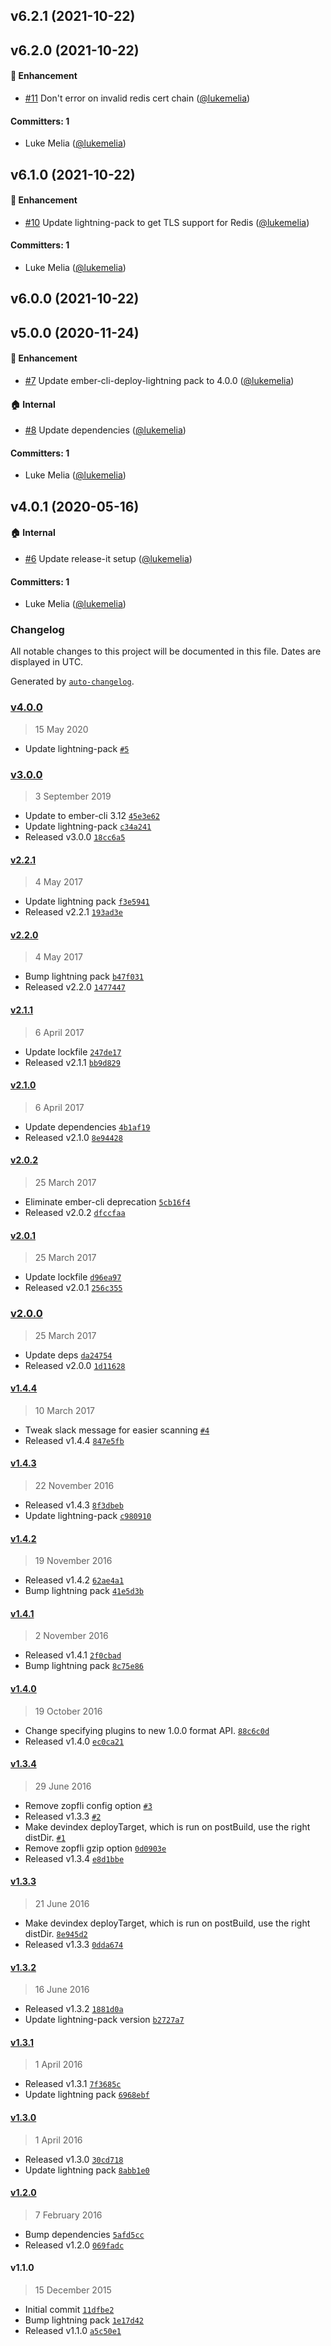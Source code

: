 

## v6.2.1 (2021-10-22)

## v6.2.0 (2021-10-22)

#### :rocket: Enhancement
* [#11](https://github.com/yappbox/ember-cli-deploy-yapp-pack/pull/11) Don't error on invalid redis cert chain ([@lukemelia](https://github.com/lukemelia))

#### Committers: 1
- Luke Melia ([@lukemelia](https://github.com/lukemelia))

## v6.1.0 (2021-10-22)

#### :rocket: Enhancement
* [#10](https://github.com/yappbox/ember-cli-deploy-yapp-pack/pull/10) Update lightning-pack to get TLS support for Redis ([@lukemelia](https://github.com/lukemelia))

#### Committers: 1
- Luke Melia ([@lukemelia](https://github.com/lukemelia))

## v6.0.0 (2021-10-22)

## v5.0.0 (2020-11-24)

#### :rocket: Enhancement
* [#7](https://github.com/yappbox/ember-cli-deploy-yapp-pack/pull/7) Update ember-cli-deploy-lightning pack to 4.0.0 ([@lukemelia](https://github.com/lukemelia))

#### :house: Internal
* [#8](https://github.com/yappbox/ember-cli-deploy-yapp-pack/pull/8) Update dependencies ([@lukemelia](https://github.com/lukemelia))

#### Committers: 1
- Luke Melia ([@lukemelia](https://github.com/lukemelia))

## v4.0.1 (2020-05-16)

#### :house: Internal
* [#6](https://github.com/yappbox/ember-cli-deploy-yapp-pack/pull/6) Update release-it setup ([@lukemelia](https://github.com/lukemelia))

#### Committers: 1
- Luke Melia ([@lukemelia](https://github.com/lukemelia))

### Changelog

All notable changes to this project will be documented in this file. Dates are displayed in UTC.

Generated by [`auto-changelog`](https://github.com/CookPete/auto-changelog).

### [v4.0.0](https://github.com/yappbox/ember-cli-deploy-yapp-pack/compare/v3.0.0...v4.0.0)

> 15 May 2020

- Update lightning-pack [`#5`](https://github.com/yappbox/ember-cli-deploy-yapp-pack/pull/5)

### [v3.0.0](https://github.com/yappbox/ember-cli-deploy-yapp-pack/compare/v2.2.1...v3.0.0)

> 3 September 2019

- Update to ember-cli 3.12 [`45e3e62`](https://github.com/yappbox/ember-cli-deploy-yapp-pack/commit/45e3e62a7fe41f65d9c39894a2abb1d9115cac88)
- Update lightning-pack [`c34a241`](https://github.com/yappbox/ember-cli-deploy-yapp-pack/commit/c34a24168f6e0a62763bb5d5110626c90f6ba489)
- Released v3.0.0 [`18cc6a5`](https://github.com/yappbox/ember-cli-deploy-yapp-pack/commit/18cc6a5e048ee06028362daabd8c4ecd163c771f)

#### [v2.2.1](https://github.com/yappbox/ember-cli-deploy-yapp-pack/compare/v2.2.0...v2.2.1)

> 4 May 2017

- Update lightning pack [`f3e5941`](https://github.com/yappbox/ember-cli-deploy-yapp-pack/commit/f3e59417d42c3b54f8aec93d76a34f7705ed8ca3)
- Released v2.2.1 [`193ad3e`](https://github.com/yappbox/ember-cli-deploy-yapp-pack/commit/193ad3eca91c12f751d98c3c9a434d7d97ca86d3)

#### [v2.2.0](https://github.com/yappbox/ember-cli-deploy-yapp-pack/compare/v2.1.1...v2.2.0)

> 4 May 2017

- Bump lightning pack [`b47f031`](https://github.com/yappbox/ember-cli-deploy-yapp-pack/commit/b47f031e8c3523e6c178a318adfa1c94d12f6a26)
- Released v2.2.0 [`1477447`](https://github.com/yappbox/ember-cli-deploy-yapp-pack/commit/147744739a442002619a79fc0c878724ece2f44f)

#### [v2.1.1](https://github.com/yappbox/ember-cli-deploy-yapp-pack/compare/v2.1.0...v2.1.1)

> 6 April 2017

- Update lockfile [`247de17`](https://github.com/yappbox/ember-cli-deploy-yapp-pack/commit/247de17e7cdfc3694b1cb6f6c24348fea7a2b3bc)
- Released v2.1.1 [`bb9d829`](https://github.com/yappbox/ember-cli-deploy-yapp-pack/commit/bb9d82929c248fe07f7050b4fcffce03cd3dc10e)

#### [v2.1.0](https://github.com/yappbox/ember-cli-deploy-yapp-pack/compare/v2.0.2...v2.1.0)

> 6 April 2017

- Update dependencies [`4b1af19`](https://github.com/yappbox/ember-cli-deploy-yapp-pack/commit/4b1af191f9958ff8584dd388efd8c30a76a3dda8)
- Released v2.1.0 [`8e94428`](https://github.com/yappbox/ember-cli-deploy-yapp-pack/commit/8e94428f9746aa34de49b05f7777d9208a0bf814)

#### [v2.0.2](https://github.com/yappbox/ember-cli-deploy-yapp-pack/compare/v2.0.1...v2.0.2)

> 25 March 2017

- Eliminate ember-cli deprecation [`5cb16f4`](https://github.com/yappbox/ember-cli-deploy-yapp-pack/commit/5cb16f453e959971870ee810597cd9b40d42034a)
- Released v2.0.2 [`dfccfaa`](https://github.com/yappbox/ember-cli-deploy-yapp-pack/commit/dfccfaa4e92a02b2fdf08ca8079c286877ad6ebc)

#### [v2.0.1](https://github.com/yappbox/ember-cli-deploy-yapp-pack/compare/v2.0.0...v2.0.1)

> 25 March 2017

- Update lockfile [`d96ea97`](https://github.com/yappbox/ember-cli-deploy-yapp-pack/commit/d96ea9753b5622b50607ebf981bc6e3edc9b0370)
- Released v2.0.1 [`256c355`](https://github.com/yappbox/ember-cli-deploy-yapp-pack/commit/256c3553f750534ca398753f3feba83df3cc39f1)

### [v2.0.0](https://github.com/yappbox/ember-cli-deploy-yapp-pack/compare/v1.4.4...v2.0.0)

> 25 March 2017

- Update deps [`da24754`](https://github.com/yappbox/ember-cli-deploy-yapp-pack/commit/da247543b5c85383d0d7c0c4c5428fe7fca49da5)
- Released v2.0.0 [`1d11628`](https://github.com/yappbox/ember-cli-deploy-yapp-pack/commit/1d11628fef1240976a87a18484477ebb3ff9de9b)

#### [v1.4.4](https://github.com/yappbox/ember-cli-deploy-yapp-pack/compare/v1.4.3...v1.4.4)

> 10 March 2017

- Tweak slack message for easier scanning [`#4`](https://github.com/yappbox/ember-cli-deploy-yapp-pack/pull/4)
- Released v1.4.4 [`847e5fb`](https://github.com/yappbox/ember-cli-deploy-yapp-pack/commit/847e5fbae84315e538439f99100e50b2694012a5)

#### [v1.4.3](https://github.com/yappbox/ember-cli-deploy-yapp-pack/compare/v1.4.2...v1.4.3)

> 22 November 2016

- Released v1.4.3 [`8f3dbeb`](https://github.com/yappbox/ember-cli-deploy-yapp-pack/commit/8f3dbeb921dbaabbff063a06efc2bbbb9f4d2225)
- Update lightning-pack [`c980910`](https://github.com/yappbox/ember-cli-deploy-yapp-pack/commit/c980910e1bec0285d18b805fe46f0085b8bf9c32)

#### [v1.4.2](https://github.com/yappbox/ember-cli-deploy-yapp-pack/compare/v1.4.1...v1.4.2)

> 19 November 2016

- Released v1.4.2 [`62ae4a1`](https://github.com/yappbox/ember-cli-deploy-yapp-pack/commit/62ae4a1a1fc07b75d85bc3d44d18666a7f3fd50a)
- Bump lightning pack [`41e5d3b`](https://github.com/yappbox/ember-cli-deploy-yapp-pack/commit/41e5d3b57106bd9063cbdfb28f464132f060d3f1)

#### [v1.4.1](https://github.com/yappbox/ember-cli-deploy-yapp-pack/compare/v1.4.0...v1.4.1)

> 2 November 2016

- Released v1.4.1 [`2f0cbad`](https://github.com/yappbox/ember-cli-deploy-yapp-pack/commit/2f0cbad32b950aaf1c892b21586cd4b40779bd62)
- Bump lightning pack [`8c75e86`](https://github.com/yappbox/ember-cli-deploy-yapp-pack/commit/8c75e8626d37c7e04a33770881e191e7fa9ac319)

#### [v1.4.0](https://github.com/yappbox/ember-cli-deploy-yapp-pack/compare/v1.3.4...v1.4.0)

> 19 October 2016

- Change specifying plugins to new 1.0.0 format API. [`88c6c0d`](https://github.com/yappbox/ember-cli-deploy-yapp-pack/commit/88c6c0dd9e4a9efee64fdc01290c29f264663051)
- Released v1.4.0 [`ec0ca21`](https://github.com/yappbox/ember-cli-deploy-yapp-pack/commit/ec0ca2177cc974a74519123a7d3779cdae916bdc)

#### [v1.3.4](https://github.com/yappbox/ember-cli-deploy-yapp-pack/compare/v1.3.3...v1.3.4)

> 29 June 2016

- Remove zopfli config option [`#3`](https://github.com/yappbox/ember-cli-deploy-yapp-pack/pull/3)
- Released v1.3.3 [`#2`](https://github.com/yappbox/ember-cli-deploy-yapp-pack/pull/2)
- Make devindex deployTarget, which is run on postBuild, use the right distDir. [`#1`](https://github.com/yappbox/ember-cli-deploy-yapp-pack/pull/1)
- Remove zopfli gzip option [`0d0903e`](https://github.com/yappbox/ember-cli-deploy-yapp-pack/commit/0d0903e918f3271b7315a05481163b456808f8d5)
- Released v1.3.4 [`e8d1bbe`](https://github.com/yappbox/ember-cli-deploy-yapp-pack/commit/e8d1bbe903e6e0ce0313e68fe1bf48806414c3cb)

#### [v1.3.3](https://github.com/yappbox/ember-cli-deploy-yapp-pack/compare/v1.3.2...v1.3.3)

> 21 June 2016

- Make devindex deployTarget, which is run on postBuild, use the right distDir. [`8e945d2`](https://github.com/yappbox/ember-cli-deploy-yapp-pack/commit/8e945d24064851d6916bb27262809450a778ae2d)
- Released v1.3.3 [`0dda674`](https://github.com/yappbox/ember-cli-deploy-yapp-pack/commit/0dda674f4658e7106ceaaa10ca72a235cdbd8d2b)

#### [v1.3.2](https://github.com/yappbox/ember-cli-deploy-yapp-pack/compare/v1.3.1...v1.3.2)

> 16 June 2016

- Released v1.3.2 [`1881d0a`](https://github.com/yappbox/ember-cli-deploy-yapp-pack/commit/1881d0abbe2698e2c061e36ba4b279198517643b)
- Update lightning-pack version [`b2727a7`](https://github.com/yappbox/ember-cli-deploy-yapp-pack/commit/b2727a75c553511458d0dd607042e414c2e6db4e)

#### [v1.3.1](https://github.com/yappbox/ember-cli-deploy-yapp-pack/compare/v1.3.0...v1.3.1)

> 1 April 2016

- Released v1.3.1 [`7f3685c`](https://github.com/yappbox/ember-cli-deploy-yapp-pack/commit/7f3685cd870f0f56d2efb9f8d9bbc53ae5a67347)
- Update lightning pack [`6968ebf`](https://github.com/yappbox/ember-cli-deploy-yapp-pack/commit/6968ebfee91ea03950958caff3aa6af0e55fd5c9)

#### [v1.3.0](https://github.com/yappbox/ember-cli-deploy-yapp-pack/compare/v1.2.0...v1.3.0)

> 1 April 2016

- Released v1.3.0 [`30cd718`](https://github.com/yappbox/ember-cli-deploy-yapp-pack/commit/30cd718b51ea6526fc6176ec41d8710c30683ed7)
- Update lightning pack [`8abb1e0`](https://github.com/yappbox/ember-cli-deploy-yapp-pack/commit/8abb1e03dfdbd43996a14b5feb502c8ca23f3797)

#### [v1.2.0](https://github.com/yappbox/ember-cli-deploy-yapp-pack/compare/v1.1.0...v1.2.0)

> 7 February 2016

- Bump dependencies [`5afd5cc`](https://github.com/yappbox/ember-cli-deploy-yapp-pack/commit/5afd5cca7c9459fb6265fa69a01368e0bcc0a840)
- Released v1.2.0 [`069fadc`](https://github.com/yappbox/ember-cli-deploy-yapp-pack/commit/069fadc0b953511951aabe278b24e9ab5c8f77fe)

#### v1.1.0

> 15 December 2015

- Initial commit [`11dfbe2`](https://github.com/yappbox/ember-cli-deploy-yapp-pack/commit/11dfbe2281d5cbcb85c8b0f370b1b59c58c7b0d9)
- Bump lightning pack [`1e17d42`](https://github.com/yappbox/ember-cli-deploy-yapp-pack/commit/1e17d426ff1f5d2464fdbdff9cb2704ed13ce19f)
- Released v1.1.0 [`a5c50e1`](https://github.com/yappbox/ember-cli-deploy-yapp-pack/commit/a5c50e13cb894dfdc9315bce906d1d9697eb653b)
